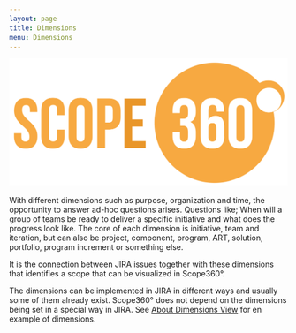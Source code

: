 ```yaml
---
layout: page
title: Dimensions
menu: Dimensions
---
```

![logo](assets/images/logos/scope360logo.svg)

With different dimensions such as purpose, organization and time, the opportunity to answer ad-hoc questions arises. Questions like; When will a group of teams be ready to deliver a specific initiative and what does the progress look like. The core of each dimension is initiative, team and iteration, but can also be project, component, program, ART, solution, portfolio, program increment or something else.

It is the connection between JIRA issues together with these dimensions that identifies a scope that can be visualized in Scope360°.

The dimensions can be implemented in JIRA in different ways and usually some of them already exist. Scope360° does not depend on the dimensions being set in a special way in JIRA. See [About Dimensions View](/views/dimensions.html) for en example of dimensions.

